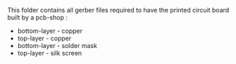 This folder contains all gerber files required to have the printed circuit board built by a pcb-shop :
 - bottom-layer - copper
 - top-layer - copper
 - bottom-layer - solder mask
 - top-layer - silk screen
